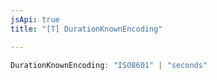 ```yaml
---
jsApi: true
title: "[T] DurationKnownEncoding"

---
```

```ts
DurationKnownEncoding: "ISO8601" | "seconds"
```
